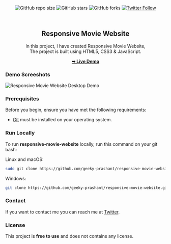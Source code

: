 <div align="center">
  
  ![GitHub repo size](https://img.shields.io/github/repo-size/geeky-prashant/responsive-movie-website)
  ![GitHub stars](https://img.shields.io/github/stars/geeky-prashant/responsive-movie-website)
  ![GitHub forks](https://img.shields.io/github/forks/geeky-prashant/responsive-movie-website?style=social)
  [![Twitter Follow](https://img.shields.io/twitter/follow/geekyprashant?style=social)](https://twitter.com/intent/follow?screen_name=geekyprashant)
 
  <br />

  <h2 align="center">Responsive Movie Website</h2>

  In this project, I have created Responsive Movie Website, <br />The project is built using HTML5, CSS3 & JavaScript.

  <a href="https://geeky-prashant.github.io/responsive-movie-website/"><strong>➥ Live Demo</strong></a>

</div>

### Demo Screeshots

![Responsive Movie Website Desktop Demo](./readme-images/Responsive-Movie-Website.png "Desktop Demo")

### Prerequisites

Before you begin, ensure you have met the following requirements:

* [Git](https://git-scm.com/downloads "Download Git") must be installed on your operating system.

### Run Locally

To run **responsive-movie-website** locally, run this command on your git bash:

Linux and macOS:

```bash
sudo git clone https://github.com/geeky-prashant/responsive-movie-website.git
```

Windows:

```bash
git clone https://github.com/geeky-prashant/responsive-movie-website.git
```

### Contact

If you want to contact me you can reach me at [Twitter](https://www.twitter.com/geekyprashant).

### License

This project is **free to use** and does not contains any license.
